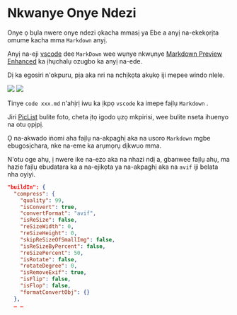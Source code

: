 # Nkwanye Onye Ndezi

Onye ọ bụla nwere onye ndezi ọkacha mmasị ya Ebe a anyị na-ekekọrịta omume kacha mma `Markdown` anyị.

Anyị na-eji [vscode](https://code.visualstudio.com/) dee `MarkDown` wee wụnye nkwụnye [Markdown Preview Enhanced](https://marketplace.visualstudio.com/items?itemName=shd101wyy.markdown-preview-enhanced) ka ịhụchalụ ozugbo ka anyị na-ede.

Dị ka egosiri n'okpuru, pịa aka nri na nchịkọta akụkọ iji mepee windo nlele.

![](https://p.3ti.site/1720775216.avif)
![](https://p.3ti.site/1720775043.avif)

Tinye `code xxx.md` n'ahịrị iwu ka ịkpọ `vscode` ka imepe faịlụ `Markdown` .

Jiri [PicList](https://github.com/Kuingsmile/PicList) bulite foto, cheta ịtọ igodo ụzọ mkpirisi, wee bulite nseta ihuenyo na otu ọpịpị.

Ọ na-akwado iṅomi aha faịlụ na-akpaghị aka na usoro `Markdown` mgbe ebugosịchara, nke na-eme ka arụmọrụ dịkwuo mma.

N'otu oge ahụ, ị nwere ike na-ezo aka na nhazi ndị a, gbanwee faịlụ ahụ, ma hazie faịlụ ebudatara ka a na-ejikọta ya na-akpaghị aka na `avif` iji belata nha oyiyi.

```json
"buildIn": {
  "compress": {
    "quality": 99,
    "isConvert": true,
    "convertFormat": "avif",
    "isReSize": false,
    "reSizeWidth": 0,
    "reSizeHeight": 0,
    "skipReSizeOfSmallImg": false,
    "isReSizeByPercent": false,
    "reSizePercent": 50,
    "isRotate": false,
    "rotateDegree": 0,
    "isRemoveExif": true,
    "isFlip": false,
    "isFlop": false,
    "formatConvertObj": {}
  },
  … …
```